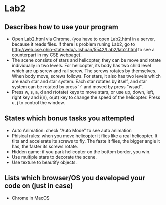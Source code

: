 # Lab2

## Describes how to use your program

- Open Lab2.html via Chrome, (you have to open Lab2.html in a server, because it reads files. If there is problem runing Lab2, go to http://web.cse.ohio-state.edu/~lishuan/5542/Lab2/lab2.html to see a counterpart in my CSE webpage).
- The scene consists of stars and helicopter, they can be move and rotate individually in two levels. For helicopter, its body has two child level which are up screw and rail screw. The screws rotates by themselves. When body move, screws follows. For stars, it also has two levels which are each star and star system. Each star rotates by itself, and star system can be rotated by press 'r' and moved by press "wsad".
- Press w, s, a, d and r(otate) keys to move stars, or use up, down, left, right key and i(n), o(ut) key to change the speed of the helicopter. Press u, j to control the window.

## States which bonus tasks you attempted
- Auto Animation: check "Auto Mode" to see auto animation
- Phisical rules: when you move helicopter it flies like a real helicopter. It tilts and accelerate its screws to fly. The faste it flies, the bigger angle it has, the faster its screws rotate.
- Hidden game: if you park helicopter on the bottom border, you win.
- Use multiple stars to decorate the scene.
- Use texture to beautify objects.

## Lists which browser/OS you developed your code on (just in case)
- Chrome in MacOS
